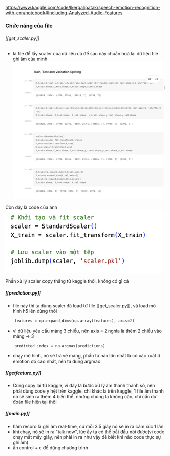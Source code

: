 
https://www.kaggle.com/code/lkergalipatak/speech-emotion-recognition-with-cnn/notebook#Including-Analyzed-Audio-Features

### Chức năng của file
###### [[get_scaler.py]]
- là file để lấy scaler của dữ liệu cũ để sau này chuẩn hoá lại dữ liệu file ghi âm của mình
![Alt text](image-1.png)

Còn đây là code của anh
![Alt text](image-3.png)


Phần xử lý scaler copy thẳng từ kaggle thôi, không có gì cả

##### [[prediction.py]]
- file này thì ta dùng scaler đã load từ file [[get_scaler.py]], và load mô hình h5 lên dùng thôi

``` python
    features = np.expand_dims(np.array(features), axis=2)
```
- vì dữ liệu yêu cầu mảng 3 chiều, nên axis = 2 nghĩa là thêm 2 chiều vào mảng -> 3

``` python
    predicted_index = np.argmax(predictions)
```
- chạy mô hình, nó sẽ trả về mảng, phần tử nào lớn nhất là có xác xuất ở emotion đó cao nhất, nên ta dùng argmax

##### [[getfeature.py]]
- Cũng copy lại từ kaggle, vì đây là bước xử lý âm thanh thành số, nên phải dùng code y hệt trên kaggle, chỉ khác là trên kaggle, 1 file âm thanh nó sẽ sinh ra thêm 4 biến thể, nhưng chúng ta không cần, chỉ cần dự đoán file hiện tại thôi

##### [[main.py]]
- hàm record là ghi âm real-time, cứ mỗi 3.5 giây nó sẽ in ra cảm xúc 1 lần
- khi chạy, nó sẽ in ra "talk now", lúc ấy ta có thể bắt đầu nói được(vì code chạy mất mấy giây, nên phải in ra như vậy để biết khi nào code thực sự ghi âm) 
- ấn control + c để dừng chương trình

